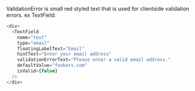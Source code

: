 ValidationError is small red styled text that is used for clientside validation errors. ex TextField:

```js
<div>
  <TextField
    name="test"
    type="email"
    floatingLabelText="Email"
    hintText="Enter your email address"
    validationErrorText="Please enter a valid email address."
    defaultValue="foobars.com"
    isValid={false}
  />
</div>
```
